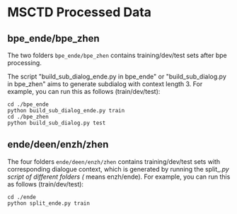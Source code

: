 # MSCTD Processed Data

## bpe_ende/bpe_zhen
The two folders `bpe_ende/bpe_zhen` contains training/dev/test sets after bpe processing.

The script "build_sub_dialog_ende.py in bpe_ende" or "build_sub_dialog.py in bpe_zhen" aims to generate subdialog with context length 3.
For example, you can run this as follows (train/dev/test):
```
cd ./bpe_ende
python build_sub_dialog_ende.py train
cd ./bpe_zhen
python build_sub_dialog.py test
```

## ende/deen/enzh/zhen
The four folders `ende/deen/enzh/zhen` contains training/dev/test sets with corresponding dialogue context, which is generated by running the split_*.py script of different folders (* means enzh/ende). 
For example, you can run this as follows (train/dev/test):
```
cd ./ende
python split_ende.py train
```
